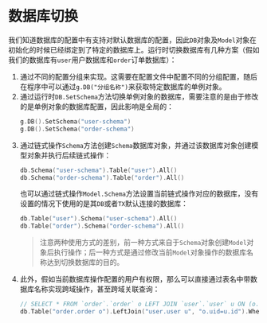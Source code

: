 
# 数据库切换

我们知道数据库的配置中有支持对默认数据库的配置，因此`DB`对象及`Model`对象在初始化的时候已经绑定到了特定的数据库上。运行时切换数据库有几种方案（假如我们的数据库有`user`用户数据库和`order`订单数据库）：
1. 通过不同的配置分组来实现。这需要在配置文件中配置不同的分组配置，随后在程序中可以通过`g.DB("分组名称")`来获取特定数据库的单例对象。
1. 通过运行时`DB.SetSchema`方法切换单例对象的数据库，需要注意的是由于修改的是单例对象的数据库配置，因此影响是全局的：
    ```go
    g.DB().SetSchema("user-schema")
    g.DB().SetSchema("order-schema")
    ```
1. 通过链式操作`Schema`方法创建`Schema`数据库对象，并通过该数据库对象创建模型对象并执行后续链式操作：
    ```go
    db.Schema("user-schema").Table("user").All()
    db.Schema("order-schema").Table("order").All()
    ```
    也可以通过链式操作`Model.Schema`方法设置当前链式操作对应的数据库，没有设置的情况下使用的是其`DB`或者`TX`默认连接的数据库：
    ```go
    db.Table("user").Schema("user-schema").All()
    db.Table("order").Schema("order-schema").All()
    ```
    > 注意两种使用方式的差别，前一种方式来自于`Schema`对象创建`Model`对象后执行操作；后一种方式是通过修改当前`Model`对象操作的数据库名称达到切换数据库的目的。
1. 此外，假如当前数据库操作配置的用户有权限，那么可以直接通过表名中带数据库名称实现跨域操作，甚至跨域关联查询：
    ```go
    // SELECT * FROM `order`.`order` o LEFT JOIN `user`.`user` u ON (o.uid=u.id) WHERE u.id=1 LIMIT 1
    db.Table("order.order o").LeftJoin("user.user u", "o.uid=u.id").Where("u.id", 1).One()
    ```








